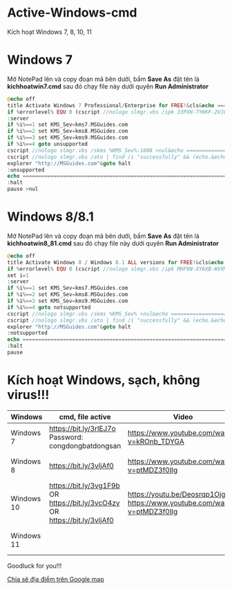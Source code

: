 # Active-Windows-cmd
Kích hoạt Windows 7, 8, 10, 11

# Windows 7 #

Mở NotePad lên và copy đoạn mã bên dưới, bấm **Save As** đặt tên là **kichhoatwin7.cmd** sau đó chạy file này dưới quyên **Run Administrator**

```php
@echo off
title Activate Windows 7 Professional/Enterprise for FREE!&cls&echo ============================================================================&echo #Project: Activating Microsoft software products for FREE without software&echo ============================================================================&echo.&echo #Supported products:&echo - Windows 7 Professional&echo - Windows 7 Professional N&echo - Windows 7 Professional E&echo - Windows 7 Enterprise&echo - Windows 7 Enterprise N&echo - Windows 7 Enterprise E&echo.&echo.&echo ============================================================================&echo Activating your Windows...&cd /d %windir%\system32&cscript //nologo slmgr.vbs /upk >nul&cscript //nologo slmgr.vbs /cpky >nul&set i=1&wmic os | findstr /I "enterprise" >nul
if %errorlevel% EQU 0 (cscript //nologo slmgr.vbs /ipk 33PXH-7Y6KF-2VJC9-XBBR8-HVTHH >nul&cscript //nologo slmgr.vbs /ipk YDRBP-3D83W-TY26F-D46B2-XCKRJ >nul&cscript //nologo slmgr.vbs /ipk C29WB-22CC8-VJ326-GHFJW-H9DH4 >nul&goto server) else (cscript //nologo slmgr.vbs /ipk FJ82H-XT6CR-J8D7P-XQJJ2-GPDD4 >nul&cscript //nologo slmgr.vbs /ipk MRPKT-YTG23-K7D7T-X2JMM-QY7MG >nul&cscript //nologo slmgr.vbs /ipk W82YF-2Q76Y-63HXB-FGJG9-GF7QX >nul)
:server
if %i%==1 set KMS_Sev=kms7.MSGuides.com
if %i%==2 set KMS_Sev=kms8.MSGuides.com
if %i%==3 set KMS_Sev=kms9.MSGuides.com
if %i%==4 goto unsupported
cscript //nologo slmgr.vbs /skms %KMS_Sev%:1688 >nul&echo ============================================================================&echo.&echo.
cscript //nologo slmgr.vbs /ato | find /i "successfully" && (echo.&echo ============================================================================&echo.&echo #My official blog: MSGuides.com&echo.&echo #How it works: bit.ly/kms-server&echo.&echo #Please feel free to contact me at msguides.com@gmail.com if you have any questions or concerns.&echo.&echo #Please consider supporting this project: donate.msguides.com&echo #Your support is helping me keep my servers running everyday!&echo.&echo ============================================================================&choice /n /c YN /m "Would you like to visit my blog [Y,N]?" & if errorlevel 2 exit) || (echo The connection to my KMS server failed! Trying to connect to another one... & echo Please wait... & echo. & echo. & set /a i+=1 & goto server)
explorer "http://MSGuides.com"&goto halt
:unsupported
echo ============================================================================&echo.&echo Sorry! Your version is not supported.&echo.
:halt
pause >nul
```

# Windows 8/8.1 #

Mở NotePad lên và copy đoạn mã bên dưới, bấm **Save As** đặt tên là **kichhoatwin8_81.cmd** sau đó chạy file này dưới quyên **Run Administrator**

```php
@echo off
title Activate Windows 8 / Windows 8.1 ALL versions for FREE!&cls&echo ============================================================================&echo #Project: Activating Microsoft software products for FREE without software&echo ============================================================================&echo.&echo #Supported products:&echo - Windows 8 Core&echo - Windows 8 Core Single Language&echo - Windows 8 Professional&echo - Windows 8 Professional N&echo - Windows 8 Professional WMC&echo - Windows 8 Enterprise&echo - Windows 8 Enterprise N&echo - Windows 8.1 Core&echo - Windows 8.1 Core N&echo - Windows 8.1 Core Single Language&echo - Windows 8.1 Professional&echo - Windows 8.1 Professional N&echo - Windows 8.1 Professional WMC&echo - Windows 8.1 Enterprise&echo - Windows 8.1 Enterprise N&echo.&echo.&echo ============================================================================&echo Activating your Windows...&cscript //nologo slmgr.vbs /upk >nul&cscript //nologo slmgr.vbs /cpky >nul&wmic os | findstr /I "enterprise" >nul
if %errorlevel% EQU 0 (cscript //nologo slmgr.vbs /ipk MHF9N-XY6XB-WVXMC-BTDCT-MKKG7 >nul&cscript //nologo slmgr.vbs /ipk TT4HM-HN7YT-62K67-RGRQJ-JFFXW >nul&cscript //nologo slmgr.vbs /ipk 32JNW-9KQ84-P47T8-D8GGY-CWCK7 >nul&cscript //nologo slmgr.vbs /ipk JMNMF-RHW7P-DMY6X-RF3DR-X2BQT >nul) else (cscript //nologo slmgr.vbs /ipk GCRJD-8NW9H-F2CDX-CCM8D-9D6T9 >nul&cscript //nologo slmgr.vbs /ipk HMCNV-VVBFX-7HMBH-CTY9B-B4FXY >nul&cscript //nologo slmgr.vbs /ipk NG4HW-VH26C-733KW-K6F98-J8CK4 >nul&cscript //nologo slmgr.vbs /ipk XCVCF-2NXM9-723PB-MHCB7-2RYQQ >nul&cscript //nologo slmgr.vbs /ipk BN3D2-R7TKB-3YPBD-8DRP2-27GG4 >nul&cscript //nologo slmgr.vbs /ipk 2WN2H-YGCQR-KFX6K-CD6TF-84YXQ >nul&cscript //nologo slmgr.vbs /ipk GNBB8-YVD74-QJHX6-27H4K-8QHDG >nul&cscript //nologo slmgr.vbs /ipk M9Q9P-WNJJT-6PXPY-DWX8H-6XWKK >nul&cscript //nologo slmgr.vbs /ipk 7B9N3-D94CG-YTVHR-QBPX3-RJP64 >nul&cscript //nologo slmgr.vbs /ipk BB6NG-PQ82V-VRDPW-8XVD2-V8P66 >nul&cscript //nologo slmgr.vbs /ipk 789NJ-TQK6T-6XTH8-J39CJ-J8D3P >nul)
set i=1
:server
if %i%==1 set KMS_Sev=kms7.MSGuides.com
if %i%==2 set KMS_Sev=kms8.MSGuides.com
if %i%==3 set KMS_Sev=kms9.MSGuides.com
if %i%==4 goto notsupported
cscript //nologo slmgr.vbs /skms %KMS_Sev% >nul&echo ============================================================================&echo.&echo.
cscript //nologo slmgr.vbs /ato | find /i "successfully" && (echo.&echo ============================================================================&echo.&echo #My official blog: MSGuides.com&echo.&echo #How it works: bit.ly/kms-server&echo.&echo #Please feel free to contact me at msguides.com@gmail.com if you have any questions or concerns.&echo.&echo #Please consider supporting this project: donate.msguides.com&echo #Your support is helping me keep my servers running everyday!&echo.&echo ============================================================================&choice /n /c YN /m "Would you like to visit my blog [Y,N]?" & if errorlevel 2 exit) || (echo The connection to my KMS server failed! Trying to connect to another one... & echo Please wait... & echo. & echo. & set /a i+=1 & goto server)
explorer "http://MSGuides.com"&goto halt
:notsupported
echo ============================================================================&echo.&echo Sorry! Your version is not supported.
:halt
pause
```


# Kích hoạt Windows, sạch, không virus!!!
 
Windows | cmd, file active | Video | Notes
-- | -- | -- | --
Windows 7|https://bit.ly/3rlEJ7o Password: congdongbatdongsan|https://www.youtube.com/watch?v=kROnb_TDYGA| [Key kích hoạt](https://bsthanh-my.sharepoint.com/:w:/g/personal/laptopxiaomi_bsthanh_tk/ER_FGAnorSZPusySh8nSVG4BLa2CikFTkRcvsgyKexSVEw?e=AhulFg)|
Windows 8 | https://bit.ly/3vljAf0 | https://www.youtube.com/watch?v=ptMDZ3f0Ilg| [Key kích hoạt](https://bsthanh-my.sharepoint.com/:w:/g/personal/laptopxiaomi_bsthanh_tk/EQ2KtidTrTFDj0cM-F2xjIQBTXkFUWK7EmrV7g1k12m3aA?e=tS6udi)|
Windows 10| https://bit.ly/3vg1F9b OR https://bit.ly/3vcO4zy OR https://bit.ly/3vljAf0| https://youtu.be/Deosrqp1Ojg OR https://www.youtube.com/watch?v=ptMDZ3f0Ilg| [Key kích hoạt](https://bsthanh-my.sharepoint.com/:w:/g/personal/laptopxiaomi_bsthanh_tk/EXlDc9qUX1xIuZlPgGtuKi4BQBWK_HrC2zbu5vqppDphgg?e=M79j6Y)|
Windows 11||| [Key kích hoạt](https://bsthanh-my.sharepoint.com/:w:/g/personal/laptopxiaomi_bsthanh_tk/EW084p7rK_xMh7l46J6YFh8BYx0pqOidnlPWbdAMuQyuTQ?e=g5Gxky)

Goodluck for you!!!

[Chia sẽ địa điểm trên Google map](https://goo.gl/maps/ZAzVMCgx4S4X4A55A)
